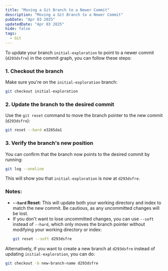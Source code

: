 ```yaml
---
title: "Moving a Git Branch to a Newer Commit"
description: "Moving a Git Branch to a Newer Commit"
pubDate: "Apr 03 2025"
updatedDate: "Apr 03 2025"
hide: false
tags:
  - Git
---
```


To update your branch `initial-exploration` to point to a newer commit (`d293dsfre`) in the commit graph, you can follow these steps:

### 1. Checkout the branch

Make sure you're on the `initial-exploration` branch:

```bash
git checkout initial-exploration
```

### 2. Update the branch to the desired commit

Use the `git reset` command to move the branch pointer to the new commit (`d293dsfre`):

```bash
git reset --hard e3265da1
```

### 3. Verify the branch's new position

You can confirm that the branch now points to the desired commit by running:

```bash
git log --oneline
```

This will show you that `initial-exploration` is now at `d293dsfre`.

### Notes:

- **`--hard` Reset**: This will update both your working directory and index to match the new commit. Be cautious, as any uncommitted changes will be lost.
- If you don't want to lose uncommitted changes, you can use `--soft` instead of `--hard`, which only moves the branch pointer without modifying your working directory or index:
  ```bash
  git reset --soft d293dsfre
  ```

Alternatively, if you want to create a new branch at `d293dsfre` instead of updating `initial-exploration`, you can do:

```bash
git checkout -b new-branch-name d293dsfre
```
